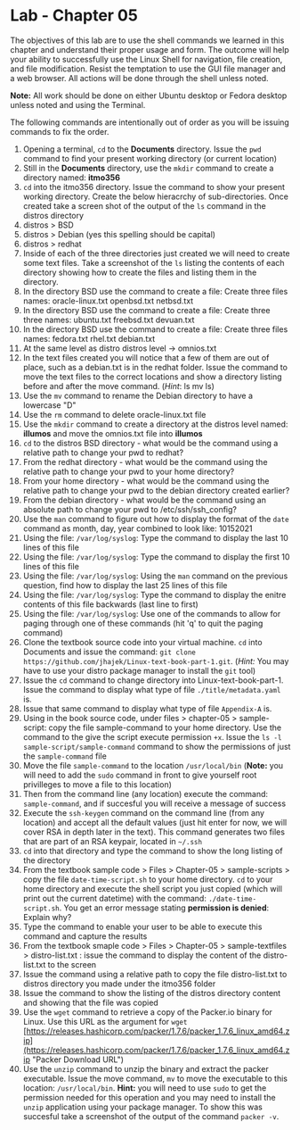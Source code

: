 # Lab - Chapter 05

The objectives of this lab are to use the shell commands we learned in this chapter and understand their proper usage and form. The outcome will help your ability to successfully use the Linux Shell for navigation, file creation, and file modification. Resist the temptation to use the GUI file manager and a web browser.  All actions will be done through the shell unless noted.  

**Note:** All work should be done on either Ubuntu desktop or Fedora desktop unless noted and using the Terminal.

The following commands are intentionally out of order as you will be issuing commands to fix the order.

1) Opening a terminal, `cd` to the **Documents** directory. Issue the `pwd` command to find your present working directory (or current location)
1) Still in the **Documents** directory, use the `mkdir` command to create a directory named: **itmo356**
1) `cd` into the itmo356 directory.  Issue the command to show your present working directory. Create the below hieracrchy of sub-directories.  Once created take a screen shot of the output of the `ls` command in the distros directory
1) distros > BSD
1) distros > Debian (yes this spelling should be capital)
1) distros > redhat
1) Inside of each of the three directories just created we will need to create some text files.  Take a screenshot of the `ls` listing the contents of each directory showing how to create the files and listing them in the directory.
1) In the directory BSD use the command to create a file: Create three files names: oracle-linux.txt openbsd.txt netbsd.txt
1) In the directory BSD use the command to create a file: Create three three names: ubuntu.txt freebsd.txt devuan.txt
1) In the directory BSD use the command to create a file: Create three files names: fedora.txt rhel.txt debian.txt
1) At the same level as distro distros level -> omnios.txt
1) In the text files created you will notice that a few of them are out of place, such as a debian.txt is in the redhat folder.  Issue the command to move the text files to the correct locations and show a directory listing before and after the move command.  (*Hint*: ls mv ls)
1) Use the `mv` command to rename the Debian directory to have a lowercase "D"
1) Use the `rm` command to delete oracle-linux.txt file
1) Use the `mkdir` command to create a directory at the distros level named: **illumos** and move the omnios.txt file into **illumos**
1) `cd` to the distros BSD directory - what would be the command using a relative path to change your pwd to redhat?
1) From the redhat directory - what would be the command using the relative path to change your pwd to your home directory?
1) From your home directory - what would be the command using the relative path to change your pwd to the debian directory created earlier?
1) From the debian directory - what would be the command using an absolute path to change your pwd to /etc/ssh/ssh_config?
1) Use the `man` command to figure out how to display the format of the `date` command as month, day, year combined to look like: 10152021
1) Using the file: `/var/log/syslog`:  Type the command to display the last 10 lines of this file
1) Using the file: `/var/log/syslog`:  Type the command to display the first 10 lines of this file
1) Using the file: `/var/log/syslog`:  Using the `man` command on the previous question, find how to display the last 25 lines of this file
1) Using the file: `/var/log/syslog`:  Type the command to display the enitre contents of this file backwards (last line to first)
1) Using the file: `/var/log/syslog`:  Use one of the commands to allow for paging through one of these commands (hit 'q' to quit the paging command)
1) Clone the textbook source code into your virtual machine.  `cd` into Documents and issue the command: `git clone https://github.com/jhajek/Linux-text-book-part-1.git`.  (*Hint:* You may have to use your distro package manager to install the `git` tool)
1) Issue the `cd` command to change directory into Linux-text-book-part-1.  Issue the command to display what type of file `./title/metadata.yaml` is.  
1) Issue that same command to display what type of file `Appendix-A` is.
1) Using in the book source code, under files > chapter-05 > sample-script: copy the file sample-command to your home directory. Use the command to the give the script execute permission `+x`.  Issue the `ls -l sample-script/sample-command` command to show the permissions of just the `sample-command` file 
1) Move the file `sample-command` to the location `/usr/local/bin` (**Note:** you will need to add the `sudo` command in front to give yourself root privilleges to move a file to this location)
1) Then from the command line (any location) execute the command: `sample-command`, and if succesful you will receive a message of success
1) Execute the `ssh-keygen` command on the command line (from any location) and accept all the default values (just hit enter for now, we will cover RSA in depth later in the text).  This command generates two files that are part of an RSA keypair, located in `~/.ssh`
1) `cd` into that directory and type the command to show the long listing of the directory
1) From the textbook sample code > Files > Chapter-05 > sample-scripts > copy the file `date-time-script.sh` to your home directory.  `cd` to your home directory and execute the shell script you just copied (which will print out the current datetime) with the command: `./date-time-script.sh`.  You get an error message stating **permission is denied**: Explain why?
1) Type the command to enable your user to be able to execute this command and capture the results
1) From the textbook smaple code > Files > Chapter-05 > sample-textfiles > distro-list.txt : issue the command to display the content of the distro-list.txt to the screen
1) Issue the command using a relative path to copy the file distro-list.txt to distros directory you made under the itmo356 folder
1) Issue the command to show the listing of the distros directory content and showing that the file was copied   
1) Use the `wget` command to retrieve a copy of the Packer.io binary for Linux.  Use this URL as the argument for `wget` [https://releases.hashicorp.com/packer/1.7.6/packer_1.7.6_linux_amd64.zip](https://releases.hashicorp.com/packer/1.7.6/packer_1.7.6_linux_amd64.zip "Packer Download URL")
1) Use the `unzip` command to unzip the binary and extract the packer executable.  Issue the move command, `mv` to move the executable to this location: `/usr/local/bin`.  **Hint:** you will need to use `sudo` to get the permission needed for this operation and you may need to install the `unzip` application using your package manager. To show this was succesful take a screenshot of the output of the command `packer -v`.
